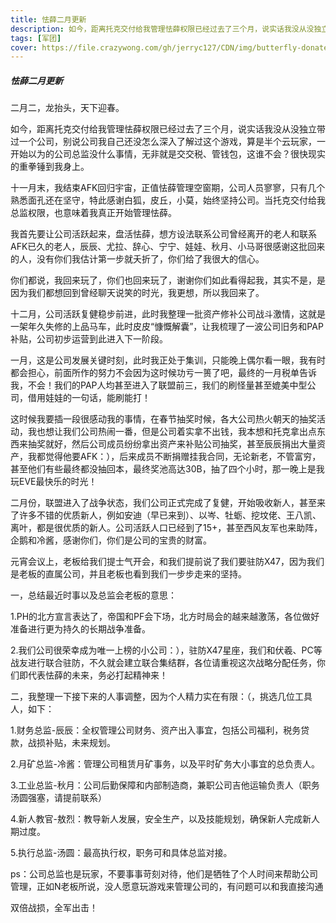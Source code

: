 ```yaml
---
title: 怯薛二月更新
description: 如今，距离托克交付给我管理怯薛权限已经过去了三个月，说实话我没从没独立带过一个公司，别说公司我自己还没怎么深入了解过这个游戏，算是半个云玩家，一开始以为的公司总监没什么事情，无非就是交交税、管钱包，这谁不会？很快现实的重拳锤到我身上。
tags: [军团]
cover: https://file.crazywong.com/gh/jerryc127/CDN/img/butterfly-donate-cover.png
---
```



##### 										怯薛二月更新

二月二，龙抬头，天下迎春。

如今，距离托克交付给我管理怯薛权限已经过去了三个月，说实话我没从没独立带过一个公司，别说公司我自己还没怎么深入了解过这个游戏，算是半个云玩家，一开始以为的公司总监没什么事情，无非就是交交税、管钱包，这谁不会？很快现实的重拳锤到我身上。

十一月末，我结束AFK回归宇宙，正值怯薛管理空窗期，公司人员寥寥，只有几个熟悉面孔还在坚守，特此感谢白狐，皮丘，小莫，始终坚持公司。当托克交付给我总监权限，也意味着我真正开始管理怯薛。

我首先要让公司活跃起来，盘活怯薛，想方设法联系公司曾经离开的老人和联系AFK已久的老人，辰辰、尤拉、辞心、宁宁、娃娃、秋月、小马哥很感谢这批回来的人，没有你们我估计第一步就夭折了，你们给了我很大的信心。

你们都说，我回来玩了，你们也回来玩了，谢谢你们如此看得起我，其实不是，是因为我们都想回到曾经聊天说笑的时光，我更想，所以我回来了。

十二月，公司活跃复健稳步前进，此时我整理一批资产修补公司战斗激情，这就是一架年久失修的上品马车，此时皮皮“慷慨解囊”，让我梳理了一波公司旧务和PAP补贴，公司初步运营到此进入下一阶段。

一月，这是公司发展关键时刻，此时我正处于集训，只能晚上偶尔看一眼，我有时都会担心，前面所作的努力不会因为这时候功亏一篑了吧，最终的一月税单告诉我，不会！我们的PAP人均甚至进入了联盟前三，我们的刷怪量甚至媲美中型公司，借用娃娃的一句话，能刷能打！

这时候我要插一段很感动我的事情，在春节抽奖时候，各大公司热火朝天的抽奖活动，我也想让我们公司热闹一番，但是公司着实拿不出钱，我本想和托克拿出点东西来抽奖就好，然后公司成员纷纷拿出资产来补贴公司抽奖，甚至辰辰捐出大量资产，我都觉得他要AFK：），后来成员不断捐赠挂我合同，无论新老，不管富穷，甚至他们有些最终都没抽回本，最终奖池高达30B，抽了四个小时，那一晚上是我玩EVE最快乐的时光！

二月份，联盟进入了战争状态，我们公司正式完成了复健，开始吸收新人，甚至来了许多不错的优质新人，例如安迪（早已来到）、以岑、牡蛎、挖坟佬、王八凯、离叶，都是很优质的新人。公司活跃人口已经到了15+，甚至西风友军也来助阵，企鹅和冷酱，感谢你们，你们是公司的宝贵的财富。

元宵会议上，老板给我们提士气开会，和我们提前说了我们要驻防X47，因为我们是老板的直属公司，并且老板也看到我们一步步走来的坚持。

一，总结最近时事以及总监会老板的意思：

1.PH的北方宣言表达了，帝国和PF会下场，北方时局会的越来越激荡，各位做好准备进行更为持久的长期战争准备。

2.我们公司很荣幸成为唯一上榜的小公司：），驻防X47星座，我们和伏羲、PC等战友进行联合驻防，不久就会建立联合集结群，各位请重视这次战略分配任务，你们即代表怯薛的未来，务必打起精神来！

二，我整理一下接下来的人事调整，因为个人精力实在有限：（，挑选几位工具人，如下：

1.财务总监-辰辰：全权管理公司财务、资产出入事宜，包括公司福利，税务贷款，战损补贴，未来规划。

2.月矿总监-冷酱：管理公司租赁月矿事务，以及平时矿务大小事宜的总负责人。

3.工业总监-秋月：公司后勤保障和内部制造商，兼职公司吉他运输负责人（职务汤圆强塞，请提前联系）

4.新人教官-敖烈：教导新人发展，安全生产，以及技能规划，确保新人完成新人期过度。

5.执行总监-汤圆：最高执行权，职务可和具体总监对接。

ps：公司总监也是玩家，不要事事苛刻对待，他们是牺牲了个人时间来帮助公司管理，正如N老板所说，没人愿意玩游戏来管理公司的，有问题可以和我直接沟通

双倍战损，全军出击！